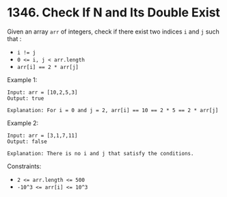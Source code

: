 # 1346. Check If N and Its Double Exist

Given an array `arr` of integers, check if there exist two indices `i` and `j` such that :

- `i != j`
- `0 <= i, j < arr.length`
- `arr[i] == 2 * arr[j]`

Example 1:

    Input: arr = [10,2,5,3]
    Output: true

    Explanation: For i = 0 and j = 2, arr[i] == 10 == 2 * 5 == 2 * arr[j]

Example 2:

    Input: arr = [3,1,7,11]
    Output: false

    Explanation: There is no i and j that satisfy the conditions.

Constraints:

- `2 <= arr.length <= 500`
- `-10^3 <= arr[i] <= 10^3`